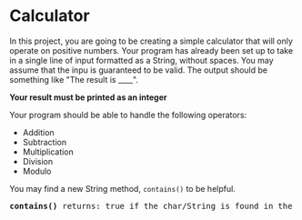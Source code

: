 # Calculator

In this project, you are going to be creating a simple calculator that will only operate on positive numbers. Your program has already been set up to take in a single line of input formatted as a String, without spaces. You may assume that the inpu is guaranteed to be valid. The output should be something like "The result is ____".  

**Your result must be printed as an integer**  

Your program should be able to handle the following operators:  

- Addition
- Subtraction
- Multiplication
- Division
- Modulo  

You may find a new String method, `contains()` to be helpful.  

<pre>
<b>contains()</b> returns: true if the char/String is found in the original String.
</pre>